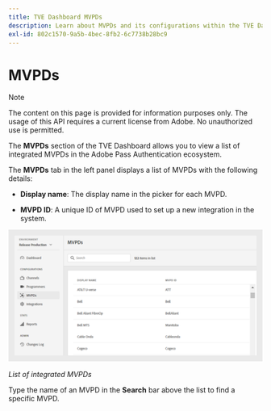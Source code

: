 ```yaml
---
title: TVE Dashboard MVPDs
description: Learn about MVPDs and its configurations within the TVE Dashboard.
exl-id: 802c1570-9a5b-4bec-8fb2-6c7738b28bc9
---
```

# MVPDs

>[!NOTE]
>
>The content on this page is provided for information purposes only. The usage of this API requires a current license from Adobe. No unauthorized use is permitted.

The **MVPDs** section of the TVE Dashboard allows you to view a list of integrated MVPDs in the Adobe Pass Authentication ecosystem.

The **MVPDs** tab in the left panel displays a list of MVPDs with the following details:

* **Display name**: The display name in the picker for each MVPD.

* **MVPD ID**: A unique ID of MVPD used to set up a new integration in the system.

![List of integrated MVPDs](../assets/tve-dashboard/new-tve-dashboard/mvpds/mvpds-list-view.png)

*List of integrated MVPDs*

Type the name of an MVPD in the **Search** bar above the list to find a specific MVPD.

